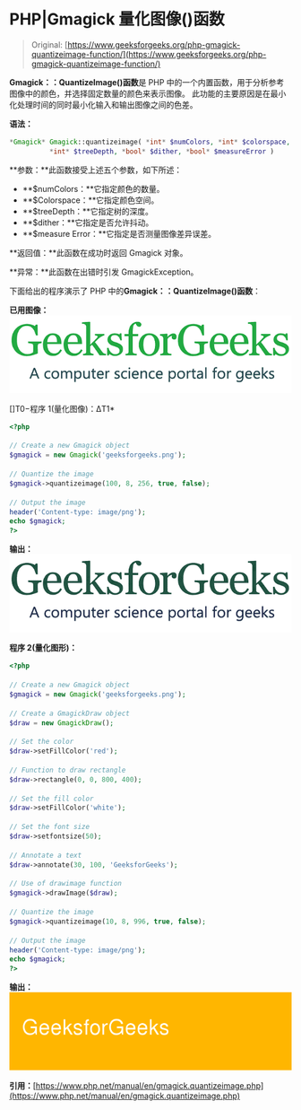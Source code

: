 # PHP|Gmagick 量化图像()函数

> Original: [https://www.geeksforgeeks.org/php-gmagick-quantizeimage-function/](https://www.geeksforgeeks.org/php-gmagick-quantizeimage-function/)

**Gmagick：：QuantizeImage()函数**是 PHP 中的一个内置函数，用于分析参考图像中的颜色，并选择固定数量的颜色来表示图像。 此功能的主要原因是在最小化处理时间的同时最小化输入和输出图像之间的色差。

**语法：**

```php
*Gmagick* Gmagick::quantizeimage( *int* $numColors, *int* $colorspace,
          *int* $treeDepth, *bool* $dither, *bool* $measureError )
```

**参数：**此函数接受上述五个参数，如下所述：

*   **$numColors：**它指定颜色的数量。
*   **$Colorspace：**它指定颜色空间。
*   **$treeDepth：**它指定树的深度。
*   **$dither：**它指定是否允许抖动。
*   **$measure Error：**它指定是否测量图像差异误差。

**返回值：**此函数在成功时返回 Gmagick 对象。

**异常：**此函数在出错时引发 GmagickException。

下面给出的程序演示了 PHP 中的**Gmagick：：QuantizeImage()函数**：

**已用图像：**
![](img/07c99ec29e7a50fc3ea91a9d4a8d2f31.png)

[]T0−程序 1(量化图像)：ΔT1*

```php
<?php

// Create a new Gmagick object
$gmagick = new Gmagick('geeksforgeeks.png');

// Quantize the image
$gmagick->quantizeimage(100, 8, 256, true, false);

// Output the image  
header('Content-type: image/png');  
echo $gmagick;  
?>
```

**输出：**
![](img/438824d9f5ff66b7d850eeffc61b8ed3.png)

**程序 2(量化图形)：**

```php
<?php

// Create a new Gmagick object
$gmagick = new Gmagick('geeksforgeeks.png');

// Create a GmagickDraw object
$draw = new GmagickDraw();

// Set the color
$draw->setFillColor('red');

// Function to draw rectangle
$draw->rectangle(0, 0, 800, 400);

// Set the fill color
$draw->setFillColor('white');

// Set the font size
$draw->setfontsize(50);

// Annotate a text
$draw->annotate(30, 100, 'GeeksforGeeks');

// Use of drawimage function
$gmagick->drawImage($draw);

// Quantize the image
$gmagick->quantizeimage(10, 8, 996, true, false);

// Output the image  
header('Content-type: image/png');  
echo $gmagick;  
?>
```

**输出：**
![](img/e61d65fde683086926bcae25a83e7eaa.png)

**引用：**[https://www.php.net/manual/en/gmagick.quantizeimage.php](https://www.php.net/manual/en/gmagick.quantizeimage.php)